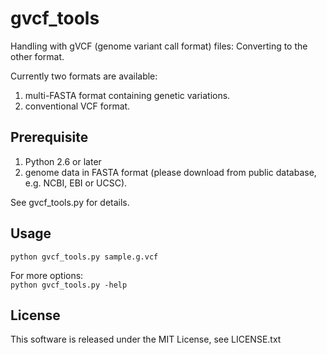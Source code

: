 gvcf_tools
==========
Handling with gVCF (genome variant call format) files:
Converting to the other format.

Currently two formats are available:

 1. multi-FASTA format containing genetic variations.
 2. conventional VCF format.

Prerequisite  
-------------
 1. Python 2.6 or later  
 2. genome data in FASTA format (please download from public database, e.g. NCBI, EBI or UCSC).
    
See gvcf_tools.py for details.

Usage
-----
  `python gvcf_tools.py sample.g.vcf`

For more options:  
  `python gvcf_tools.py -help` 

License
-------
This software is released under the MIT License, see LICENSE.txt 
